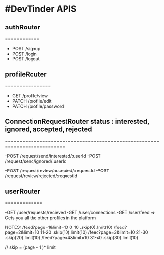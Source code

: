 #DevTinder APIS
===============

## authRouter
============ 

- POST /signup
- POST /login
- POST /logout

## profileRouter
================

- GET /profile/view
- PATCH /profile/edit
- PATCH /profile/password

## ConnectionRequestRouter status : interested, ignored, accepted, rejected
===========================================================================

-POST /request/send/interested/:userId
-POST /request/send/ignored/:userId



-POST /request/review/accepted/:requestId
-POST /request/review/rejected/:requestId

## userRouter
=============

-GET /user/requests/recieved
-GET /user/connections
-GET /user/feed => Gets you all the other profiles in the platform


NOTES:
/feed?page=1&limit=10   0-10 .skip(0).limit(10)
/feed?page=2&limit=10   11-20 .skip(10).limit(10)
/feed?page=3&limit=10   21-30 .skip(20).limit(10)
/feed?page=4&limit=10   31-40 .skip(30).limit(10)

// skip = (page - 1 )* limit
